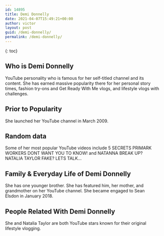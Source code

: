 ```yaml
---
id: 14895
title: Demi Donnelly
date: 2021-04-07T15:49:21+00:00
author: victor
layout: post
guid: /demi-donnelly/
permalink: /demi-donnelly/
---
```



{: toc}


## Who is Demi Donnelly



YouTube personality who is famous for her self-titled channel and its content. She has earned massive popularity there for her personal story times, fashion try-ons and Get Ready With Me vlogs, and lifestyle vlogs with challenges. 

                
                
                
## Prior to Popularity



She launched her YouTube channel in March 2009. 

                
                
                
## Random data



Some of her most popular YouTube videos include 5 SECRETS PRIMARK WORKERS DONT WANT YOU TO KNOW! and NATANNA BREAK UP? NATALIA TAYLOR FAKE? LETS TALK&#8230;

                
                
                
## Family & Everyday Life of Demi Donnelly



She has one younger brother. She has featured him, her mother, and grandmother on her YouTube channel. She became engaged to Sean Elsdon in January 2018.

                
                
                
## People Related With Demi Donnelly



She and Natalia Taylor are both YouTube stars known for their original lifestyle vlogging. 

                
              
            
          
          
          